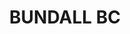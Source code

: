 ---
lastmod: '2025-04-06T06:05:21+00:00'
latitude: -28.008783
layout: suburb
longitude: 153.412197
postcode: '4217'
state: QLD
title: BUNDALL BC
url: /qld/bundall-bc/
---